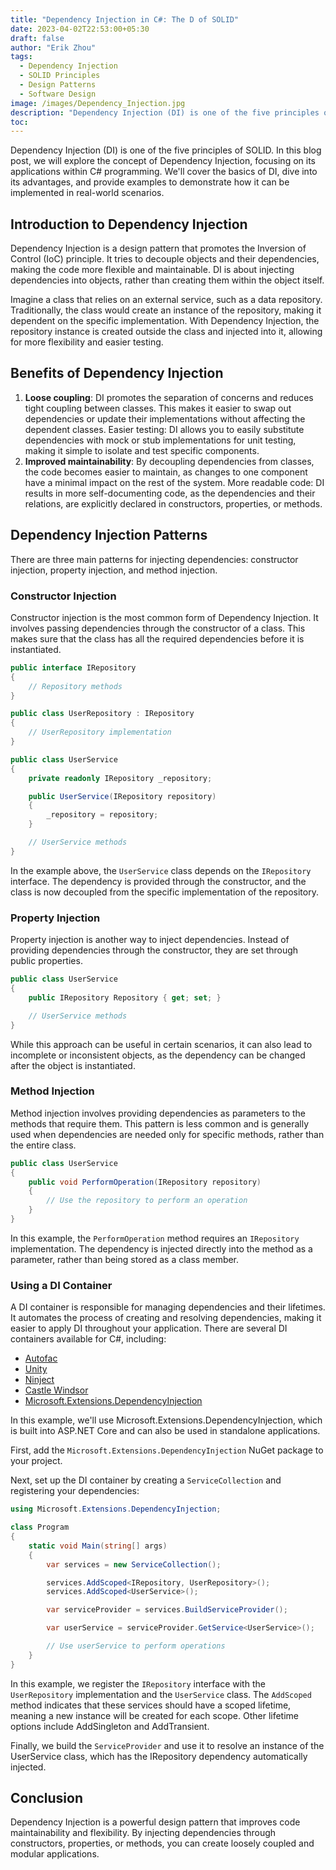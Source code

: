 ```yaml
---
title: "Dependency Injection in C#: The D of SOLID"
date: 2023-04-02T22:53:00+05:30
draft: false
author: "Erik Zhou"
tags:
  - Dependency Injection
  - SOLID Principles
  - Design Patterns
  - Software Design
image: /images/Dependency_Injection.jpg
description: "Dependency Injection (DI) is one of the five principles of SOLID. In this blog post, we will explore the concept of Dependency Injection, focusing on its applications within C# programming. We'll cover the basics of DI, dive into its advantages, and provide examples to demonstrate how it can be implemented in real-world scenarios."
toc: 
---
```


Dependency Injection (DI) is one of the five principles of SOLID. In this blog post, we will explore the concept of Dependency Injection, focusing on its applications within C# programming. We'll cover the basics of DI, dive into its advantages, and provide examples to demonstrate how it can be implemented in real-world scenarios.

## Introduction to Dependency Injection

Dependency Injection is a design pattern that promotes the Inversion of Control (IoC) principle. It tries to decouple objects and their dependencies, making the code more flexible and maintainable. DI is about injecting dependencies into objects, rather than creating them within the object itself.

Imagine a class that relies on an external service, such as a data repository. Traditionally, the class would create an instance of the repository, making it dependent on the specific implementation. With Dependency Injection, the repository instance is created outside the class and injected into it, allowing for more flexibility and easier testing.
## Benefits of Dependency Injection

1. **Loose coupling**: DI promotes the separation of concerns and reduces tight coupling between classes. This makes it easier to swap out dependencies or update their implementations without affecting the dependent classes.
Easier testing: DI allows you to easily substitute dependencies with mock or stub implementations for unit testing, making it simple to isolate and test specific components.
2. **Improved maintainability**: By decoupling dependencies from classes, the code becomes easier to maintain, as changes to one component have a minimal impact on the rest of the system.
More readable code: DI results in more self-documenting code, as the dependencies and their relations, are explicitly declared in constructors, properties, or methods.

## Dependency Injection Patterns

There are three main patterns for injecting dependencies: constructor injection, property injection, and method injection.

### Constructor Injection

Constructor injection is the most common form of Dependency Injection. It involves passing dependencies through the constructor of a class. This makes sure that the class has all the required dependencies before it is instantiated.

```csharp
public interface IRepository
{
    // Repository methods
}

public class UserRepository : IRepository
{
    // UserRepository implementation
}

public class UserService
{
    private readonly IRepository _repository;

    public UserService(IRepository repository)
    {
        _repository = repository;
    }

    // UserService methods
}
```

In the example above, the `UserService` class depends on the `IRepository` interface. The dependency is provided through the constructor, and the class is now decoupled from the specific implementation of the repository.

### Property Injection

Property injection is another way to inject dependencies. Instead of providing dependencies through the constructor, they are set through public properties.

```csharp
public class UserService
{
    public IRepository Repository { get; set; }

    // UserService methods
}
```
While this approach can be useful in certain scenarios, it can also lead to incomplete or inconsistent objects, as the dependency can be changed after the object is instantiated.

### Method Injection

Method injection involves providing dependencies as parameters to the methods that require them. This pattern is less common and is generally used when dependencies are needed only for specific methods, rather than the entire class.

```csharp
public class UserService
{
    public void PerformOperation(IRepository repository)
    {
        // Use the repository to perform an operation
    }
}
```
In this example, the `PerformOperation` method requires an `IRepository` implementation. The dependency is injected directly into the method as a parameter, rather than being stored as a class member.

### Using a DI Container

A DI container is responsible for managing dependencies and their lifetimes. It automates the process of creating and resolving dependencies, making it easier to apply DI throughout your application. There are several DI containers available for C#, including:

- [Autofac](https://autofac.org/)
- [Unity](https://github.com/unitycontainer/unity)
- [Ninject](http://www.ninject.org/)
- [Castle Windsor](https://github.com/castleproject/Windsor)
- [Microsoft.Extensions.DependencyInjection](https://github.com/dotnet/runtime/tree/main/src/libraries/Microsoft.Extensions.DependencyInjection)

In this example, we'll use Microsoft.Extensions.DependencyInjection, which is built into ASP.NET Core and can also be used in standalone applications.

First, add the `Microsoft.Extensions.DependencyInjection` NuGet package to your project.

Next, set up the DI container by creating a `ServiceCollection` and registering your dependencies:

```csharp
using Microsoft.Extensions.DependencyInjection;

class Program
{
    static void Main(string[] args)
    {
        var services = new ServiceCollection();

        services.AddScoped<IRepository, UserRepository>();
        services.AddScoped<UserService>();

        var serviceProvider = services.BuildServiceProvider();

        var userService = serviceProvider.GetService<UserService>();

        // Use userService to perform operations
    }
}

```

In this example, we register the `IRepository` interface with the `UserRepository` implementation and the `UserService` class. The `AddScoped` method indicates that these services should have a scoped lifetime, meaning a new instance will be created for each scope. Other lifetime options include AddSingleton and AddTransient.

Finally, we build the `ServiceProvider` and use it to resolve an instance of the UserService class, which has the IRepository dependency automatically injected.

## Conclusion

Dependency Injection is a powerful design pattern that improves code maintainability and flexibility. By injecting dependencies through constructors, properties, or methods, you can create loosely coupled and modular applications.